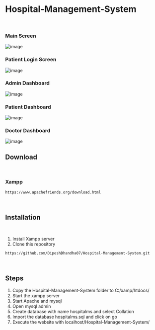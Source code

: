 # Hospital-Management-System
<br>

### Main Screen

![image](https://github.com/DipeshDhandha07/Hospital-Management-System/assets/55910147/5cd42b12-b3ba-49c5-9438-0d6e359e260f)

### Patient Login Screen

![image](https://github.com/DipeshDhandha07/Hospital-Management-System/assets/55910147/5b5ecf33-e717-489d-b088-c930813586e5)

### Admin Dashboard

![image](https://github.com/DipeshDhandha07/Hospital-Management-System/assets/55910147/9dcd10d8-f048-4f9e-8905-46ec8396bdac)

### Patient Dashboard

![image](https://github.com/DipeshDhandha07/Hospital-Management-System/assets/55910147/28bff161-9c1e-445d-a60b-c986705fcadd)

### Doctor Dashboard

![image](https://github.com/DipeshDhandha07/Hospital-Management-System/assets/55910147/ad9e9c87-4b50-4cf7-a953-3c4afc62926d)



## Download

<br>

### Xampp
````html
https://www.apachefriends.org/download.html
````

<br>

## Installation
<br>

1. Install Xampp server
2. Clone this repository
````html
https://github.com/DipeshDhandha07/Hospital-Management-System.git
````
<br>

## Steps

1. Copy the Hospital-Management-System folder to C:/xamp/htdocs/
2. Start the xampp server 
3. Start Apache and mysql
4. Open mysql admin
5. Create database with name hospitalms and select Collation 
6. Import the database hospitalms.sql and click on go
7. Execute the website with localhost/Hospital-Management-System/
